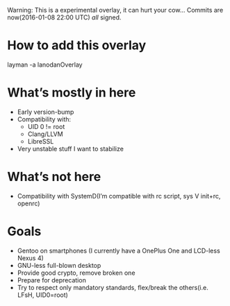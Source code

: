Warning: This is a experimental overlay, it can hurt your cow…
Commits are now(2016-01-08 22:00 UTC) *all* signed.

# How to add this overlay
layman -a lanodanOverlay

# What’s mostly in here
* Early version-bump
* Compatibility with:
	* UID 0 != root
	* Clang/LLVM
	* LibreSSL
* Very unstable stuff I want to stabilize

# What’s not here
* Compatibility with SystemD(I’m compatible with rc script, sys V init+rc, openrc)

# Goals
* Gentoo on smartphones (I currently have a OnePlus One and LCD-less Nexus 4)
* GNU-less full-blown desktop
* Provide good crypto, remove broken one
* Prepare for deprecation
* Try to respect only mandatory standards, flex/break the others(i.e. LFsH, UID0=root)
